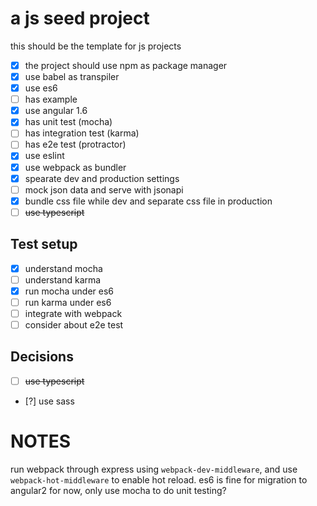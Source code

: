 # a js seed project
this should be the template for js projects

- [x] the project should use npm as package manager
- [x] use babel as transpiler 
- [x] use es6
- [ ] has example
- [x] use angular 1.6
- [x] has unit test (mocha)
- [ ] has integration test (karma)
- [ ] has e2e test (protractor)
- [x] use eslint
- [x] use webpack as bundler
- [x] spearate dev and production settings
- [ ] mock json data and serve with jsonapi
- [x] bundle css file while dev and separate css file in production
- [ ] ~~use typescript~~

## Test setup

- [x] understand mocha
- [ ] understand karma
- [x] run mocha under es6
- [ ] run karma under es6
- [ ] integrate with webpack
- [ ] consider about e2e test

## Decisions

- [ ] ~~use typescript~~
- [?] use sass

# NOTES
run webpack through express using `webpack-dev-middleware`, and use `webpack-hot-middleware` to enable hot reload.
es6 is fine for migration to angular2
for now, only use mocha to do unit testing?